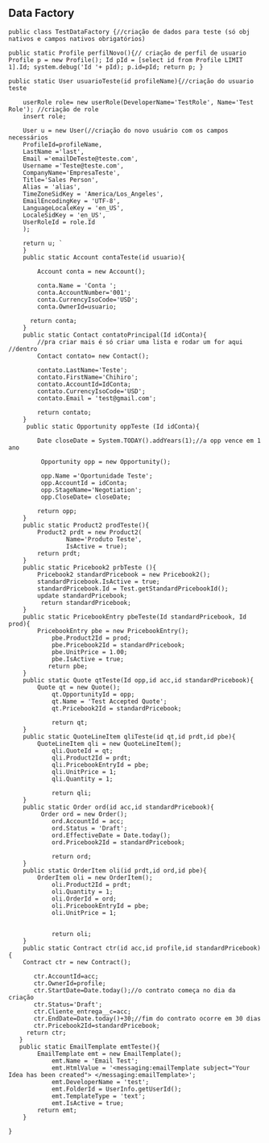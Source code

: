 ## Data Factory

`public class TestDataFactory {//criação de dados para teste (só obj nativos e campos nativos obrigatórios)`

`public static Profile perfilNovo(){// criação de perfil de usuario
        Profile p = new Profile();
        Id pId = [select id from Profile LIMIT 1].Id;
        system.debug('Id '+ pId);
        p.id=pId;
        return p;
    }`	

`public static User usuarioTeste(id profileName){//criação do usuario teste`

        userRole role= new userRole(DeveloperName='TestRole', Name='Test Role'); //criação de role  
        insert role;
        
        User u = new User(//criação do novo usuário com os campos necessários
        ProfileId=profileName,
        LastName ='last',
        Email ='emailDeTeste@teste.com',
        Username ='Teste@teste.com',
        CompanyName='EmpresaTeste',
        Title='Sales Person',
        Alias = 'alias',
        TimeZoneSidKey = 'America/Los_Angeles',
        EmailEncodingKey = 'UTF-8',
        LanguageLocaleKey = 'en_US',
        LocaleSidKey = 'en_US',
        UserRoleId = role.Id
        );
        
        return u; `
        }
        public static Account contaTeste(id usuario){
            
            Account conta = new Account();
                       
            conta.Name = 'Conta ';
            conta.AccountNumber='001';
            conta.CurrencyIsoCode='USD';
            conta.OwnerId=usuario;
         
          return conta;
        }
        public static Contact contatoPrincipal(Id idConta){
            //pra criar mais é só criar uma lista e rodar um for aqui 			//dentro
            Contact contato= new Contact();
                    
            contato.LastName='Teste';
            contato.FirstName='Chihiro';
            contato.AccountId=IdConta;
            contato.CurrencyIsoCode='USD';
            contato.Email = 'test@gmail.com';
                         
            return contato;
        }
         public static Opportunity oppTeste (Id idConta){
            
            Date closeDate = System.TODAY().addYears(1);//a opp vence em 1 ano
          
             Opportunity opp = new Opportunity(); 
              
             opp.Name ='Oportunidade Teste';
             opp.AccountId = idConta;
             opp.StageName='Negotiation';
             opp.CloseDate= closeDate;
             
            return opp;      
        }
        public static Product2 prodTeste(){
            Product2 prdt = new Product2(
                    Name='Produto Teste', 
                   	IsActive = true);
            return prdt;
        }
        public static Pricebook2 prbTeste (){
            Pricebook2 standardPricebook = new Pricebook2();
            standardPricebook.IsActive = true;
            standardPricebook.Id = Test.getStandardPricebookId();
            update standardPricebook;
             return standardPricebook;            
        }
        public static PricebookEntry pbeTeste(Id standardPricebook, Id prod){
            PricebookEntry pbe = new PricebookEntry();
                pbe.Product2Id = prod;
                pbe.Pricebook2Id = standardPricebook;
                pbe.UnitPrice = 1.00;
                pbe.IsActive = true;
               return pbe;
        }
        public static Quote qtTeste(Id opp,id acc,id standardPricebook){
            Quote qt = new Quote();            
                qt.OpportunityId = opp;
                qt.Name = 'Test Accepted Quote';
                qt.Pricebook2Id = standardPricebook;
         
                return qt; 
        }
        public static QuoteLineItem qliTeste(id qt,id prdt,id pbe){
            QuoteLineItem qli = new QuoteLineItem();
                qli.QuoteId = qt;
                qli.Product2Id = prdt;
                qli.PricebookEntryId = pbe;
                qli.UnitPrice = 1;
                qli.Quantity = 1;
                
                return qli;
        }
        public static Order ord(id acc,id standardPricebook){
             Order ord = new Order();
                ord.AccountId = acc;
                ord.Status = 'Draft';
                ord.EffectiveDate = Date.today();
                ord.Pricebook2Id = standardPricebook;
                
                return ord;
        }
        public static OrderItem oli(id prdt,id ord,id pbe){
            OrderItem oli = new OrderItem();  
                oli.Product2Id = prdt;
                oli.Quantity = 1;
                oli.OrderId = ord;
                oli.PricebookEntryId = pbe;
                oli.UnitPrice = 1;
                
                
                return oli;
        }
        public static Contract ctr(id acc,id profile,id standardPricebook){
       	Contract ctr = new Contract();
           
           ctr.AccountId=acc;
           ctr.OwnerId=profile;
           ctr.StartDate=Date.today();//o contrato começa no dia da criação
           ctr.Status='Draft';
           ctr.Cliente_entrega__c=acc;
           ctr.EndDate=Date.today()+30;//fim do contrato ocorre em 30 dias
           ctr.Pricebook2Id=standardPricebook;
         return ctr;
       }
       public static EmailTemplate emtTeste(){
            EmailTemplate emt = new EmailTemplate();
            	emt.Name = 'Email Test';
                emt.HtmlValue = '<messaging:emailTemplate subject="Your Idea has been created"> </messaging:emailTemplate>';
                emt.DeveloperName = 'test';
                emt.FolderId = UserInfo.getUserId();
                emt.TemplateType = 'text';
                emt.IsActive = true;
            return emt;
        }    
`}`